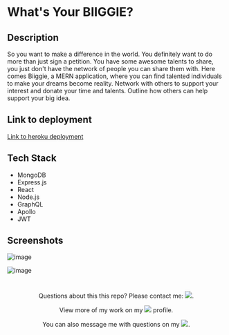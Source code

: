 
# What's Your BIIGGIE?

## Description

So you want to make a difference in the world. You definitely want to do more than just sign a petition. You have some awesome talents to share, you just don't have the network of people you can share them with. Here comes Biiggie, a MERN application, where you can find talented individuals to make your dreams become reality. Network with others to support your interest and donate your time and talents. Outline how others can help support your big idea.

## Link to deployment

[Link to heroku deployment](https://agile-basin-79882.herokuapp.com/)

## Tech Stack

* MongoDB
* Express.js
* React
* Node.js
* GraphQL
* Apollo
* JWT

## Screenshots

![image](https://user-images.githubusercontent.com/8904427/145073398-20d5bcb3-1537-497e-a480-41390b5f7e23.png)

![image](https://user-images.githubusercontent.com/8904427/145073600-aa7e41b8-5a46-4c06-94f3-6cfe0bb6cd2a.png)

#

<p align="center">Questions about this this repo? Please contact me: <a href="mailto:cjohnson74.tech@gmail.com"><img src="https://img.shields.io/badge/gmail-%23DD0031.svg?&style=for-the-badge&logo=gmail&logoColor=white"/></a>.</p>
<p align="center">View more of my work on my <a href="https://github.com/cjohnson74"><img src="https://img.shields.io/badge/GitHub-100000?style=for-the-badge&logo=github&logoColor=white"/></a> profile.</p> 
<p align="center">You can also message me with questions on my <a href="https://www.linkedin.com/in/carson74johnson/"><img src="https://img.shields.io/badge/LinkedIn-0077B5?style=for-the-badge&logo=linkedin&logoColor=white"/></a>.</p>
